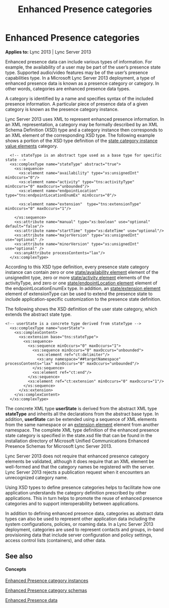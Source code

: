 ﻿---
title: Enhanced Presence categories
TOCTitle: Enhanced Presence categories
ms:assetid: 2ec70dde-fe76-4a87-9eb4-e7516777e1a8
ms:mtpsurl: https://msdn.microsoft.com/library/Dn454620(v=office.15)
ms:contentKeyID: 57093013
ms.date: 07/24/2014
mtps_version: v=office.15
---

# Enhanced Presence categories


**Applies to:** Lync 2013 | Lync Server 2013

Enhanced presence data can include various types of information. For example, the availability of a user may be part of the user’s presence state type. Supported audio/video features may be of the user’s presence capabilities type. In a Microsoft Lync Server 2013 deployment, a type of enhanced presence data is known as a presence category or category. In other words, categories are enhanced presence data types.

A category is identified by a name and specifies syntax of the included presence information. A particular piece of presence data of a given category is known as the presence category instance.

Lync Server 2013 uses XML to represent enhanced presence information. In an XML representation, a category may be formally described by an XML Schema Definition (XSD) type and a category instance then corresponds to an XML element of the corresponding XSD type. The following example shows a portion of the XSD type definition of the [state category instance value elements](state-category-instance-value-elements.md) category.

``` 
  <!-- stateType is an abstract type used as a base type for specific state -->
  <xs:complexType name="stateType" abstract="true">
    <xs:sequence>
      <xs:element name="availability" type="xs:unsignedInt" minOccurs="0"/>
      <xs:element name="activity" type="tns:activityType" minOccurs="0" maxOccurs="unbounded"/>
      <xs:element name="endpointLocation" type="tns:endpointLocationEnumEx" minOccurs="0"/>
      
      <xs:element name="extension"  type="tns:extensionType" minOccurs="0" maxOccurs="1"/>

    </xs:sequence>
    <xs:attribute name="manual" type="xs:boolean" use="optional" default="false"/>
    <xs:attribute name="startTime" type="xs:dateTime" use="optional"/>
    <xs:attribute name="majorVersion" type="xs:unsignedInt" use="optional" />
    <xs:attribute name="minorVersion" type="xs:unsignedInt" use="optional" />
    <xs:anyAttribute processContents="lax"/>
  </xs:complexType>
```

According to this XSD type definition, every presence state category instance can contain zero or one [state/availability element](state-availability-element.md) element of the unsignedInt type, zero or more [state/activity element](state-activity-element.md) elements of the activityType, and zero or one [state/endpointLocation element](state-endpointlocation-element.md) element of the endpointLocationEnumEx type. In addition, an [state/extension element](state-extension-element.md) element of extensionType can be used to extend the presence state to include application-specific customization to the presence state definition.

The following shows the XSD definition of the user state category, which extends the abstract state type.

    <!-- userState is a concrete type derived from stateType -->
      <xs:complexType name="userState">
        <xs:complexContent>
          <xs:extension base="tns:stateType">
            <xs:sequence>
              <xs:sequence minOccurs="0" maxOccurs="1">
                <xs:sequence minOccurs="0" maxOccurs="unbounded">
                  <xs:element ref="ct:delimiter"/>
                  <xs:any namespace="##targetNamespace" processContents="lax" minOccurs="0" maxOccurs="unbounded"/>
                </xs:sequence>
                <xs:element ref="ct:end"/>
              </xs:sequence>
              <xs:element ref="ct:extension" minOccurs="0" maxOccurs="1"/>
            </xs:sequence>
          </xs:extension>
        </xs:complexContent>
      </xs:complexType>

The concrete XML type **userState** is derived from the abstract XML type **stateType** and inherits all the declarations from the abstract base type. In addition, **userState** can be extended using a sequence of XML elements from the same namespace or an [extension element](extension-element.md) element from another namespace. The complete XML type definition of the enhanced presence state category is specified in the state.xsd file that can be found in the installation directory of Microsoft Unified Communications Enhanced Presence Schemas for Microsoft Lync Server 2013.

Lync Server 2013 does not require that enhanced presence category elements be validated, although it does require that an XML element be well-formed and that the category names be registered with the server. Lync Server 2013 rejects a publication request when it encounters an unrecognized category name.

Using XSD types to define presence categories helps to facilitate how one application understands the category definition prescribed by other applications. This in turn helps to promote the reuse of enhanced presence categories and to support interoperability between applications.

In addition to defining enhanced presence data, categories as abstract data types can also be used to represent other application data including the system configurations, policies, or roaming data. In a Lync Server 2013 deployment, categories are used to represent contacts and groups, in-band provisioning data that include server configuration and policy settings, access control lists (containers), and other data.

## See also

#### Concepts

[Enhanced Presence category instances](enhanced-presence-category-instances.md)

[Enhanced Presence category schemas](enhanced-presence-category-schemas.md)

[Enhanced Presence data](enhanced-presence-data.md)

